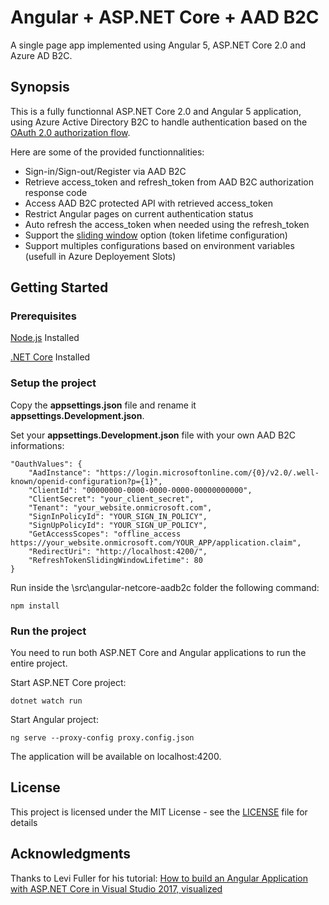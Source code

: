 # Angular + ASP.NET Core + AAD B2C
A single page app implemented using Angular 5, ASP.NET Core 2.0 and Azure AD B2C.

## Synopsis

This is a fully functionnal ASP.NET Core 2.0 and Angular 5 application, using Azure Active Directory B2C to handle authentication based on the [OAuth 2.0 authorization flow](https://docs.microsoft.com/en-us/azure/active-directory/develop/active-directory-protocols-oauth-code). 

Here are some of the provided functionnalities:
- Sign-in/Sign-out/Register via AAD B2C
- Retrieve access_token and refresh_token from AAD B2C authorization response code
- Access AAD B2C protected API with retrieved access_token
- Restrict Angular pages on current authentication status
- Auto refresh the access_token when needed using the refresh_token
- Support the [sliding window](https://docs.microsoft.com/en-us/azure/active-directory-b2c/active-directory-b2c-token-session-sso#token-lifetimes-configuration) option (token lifetime configuration)
- Support multiples configurations based on environment variables (usefull in Azure Deployement Slots)


## Getting Started

### Prerequisites

[Node.js](https://nodejs.org/en/) Installed

[.NET Core](https://www.microsoft.com/net/core#windowscmd) Installed

### Setup the project

Copy the **appsettings.json** file and rename it **appsettings.Development.json**.

Set your **appsettings.Development.json** file with your own AAD B2C informations:

```
"OauthValues": {
	"AadInstance": "https://login.microsoftonline.com/{0}/v2.0/.well-known/openid-configuration?p={1}",
	"ClientId": "00000000-0000-0000-0000-00000000000",
	"ClientSecret": "your_client_secret",
	"Tenant": "your_website.onmicrosoft.com",
	"SignInPolicyId": "YOUR_SIGN_IN_POLICY",
	"SignUpPolicyId": "YOUR_SIGN_UP_POLICY",
	"GetAccessScopes": "offline_access https://your_website.onmicrosoft.com/YOUR_APP/application.claim",
	"RedirectUri": "http://localhost:4200/",
	"RefreshTokenSlidingWindowLifetime": 80
}
```

Run inside the \src\angular-netcore-aadb2c folder the following command:

```
npm install
```

### Run the project

You need to run both ASP.NET Core and Angular applications to run the entire project. 

Start ASP.NET Core project:
```
dotnet watch run
```

Start Angular project:
```
ng serve --proxy-config proxy.config.json
```

The application will be available on localhost:4200.


## License
This project is licensed under the MIT License - see the [LICENSE](LICENSE) file for details

## Acknowledgments 
Thanks to Levi Fuller for his tutorial:
[How to build an Angular Application with ASP.NET Core in Visual Studio 2017, visualized](https://medium.com/@levifuller/building-an-angular-application-with-asp-net-core-in-visual-studio-2017-visualized-f4b163830eaa)

